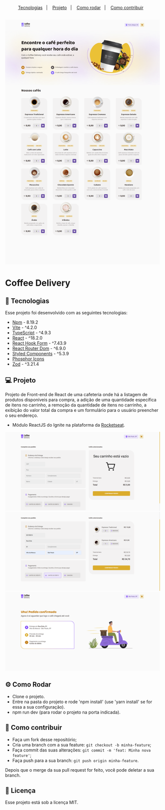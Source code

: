 <p align="center">
  <a href="#-tecnologias">Tecnologias</a>&nbsp;&nbsp;&nbsp;|&nbsp;&nbsp;&nbsp;
  <a href="#-projeto">Projeto</a>&nbsp;&nbsp;&nbsp;|&nbsp;&nbsp;&nbsp;
  <a href="#-como-rodar">Como rodar</a>&nbsp;&nbsp;&nbsp;|&nbsp;&nbsp;&nbsp;
  <a href="#-como-contribuir">Como contribuir</a>&nbsp;&nbsp;&nbsp;
  </p>

<br>

<div align="center">
  <img alt="" src=".github/image.png">
</div>

# Coffee Delivery

## 🚀 Tecnologias

Esse projeto foi desenvolvido com as seguintes tecnologias:

- [Npm](https://www.npmjs.com/) - 8.19.2
- [Vite](https://vitejs.dev/) - ^4.2.0
- [TypeScript](https://www.typescriptlang.org/) - ^4.9.3
- [React](https://react.dev/) - ^18.2.0
- [React Hook Form](https://react-hook-form.com/) - ^7.43.9
- [React Router Dom](https://reactrouter.com/en/main) - ^6.9.0
- [Styled Components](https://styled-components.com/) - ^5.3.9
- [Phosphor Icons](https://phosphoricons.com/)
- [Zod](https://zod.dev/) - ^3.21.4

## 💻 Projeto

Projeto de Front-end de React de uma cafeteria onde há a listagem de produtos disponíveis para compra, a adição de uma quantidade específica de itens no carrinho, a remoção da quantidade de itens no carrinho, a exibição do valor total da compra e um formulário para o usuário preencher o seu endereço.

- Módulo ReactJS do Ignite na plataforma da [Rocketseat](https://www.rocketseat.com.br/).

<div align="center">
  <img alt="" src=".github/image2.png">
</div>

<div align="center">
  <img alt="" src=".github/image3.png">
</div>

<div align="center">
  <img alt="" src=".github/image4.png">
</div>

## ⚙️ Como Rodar

- Clone o projeto.
- Entre na pasta do projeto e rode 'npm install' (use 'yarn install' se for essa a sua configuração).
- npm run dev (para rodar o projeto na porta indicada).

## 🤔 Como contribuir

- Faça um fork desse repositório;
- Cria uma branch com a sua feature: `git checkout -b minha-feature`;
- Faça commit das suas alterações: `git commit -m 'feat: Minha nova feature'`;
- Faça push para a sua branch: `git push origin minha-feature`.

Depois que o merge da sua pull request for feito, você pode deletar a sua branch.

## 📝 Licença

Esse projeto está sob a licença MIT.
